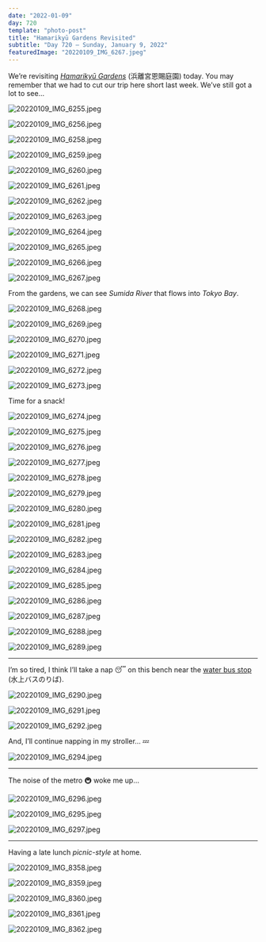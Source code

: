 ```yaml
---
date: "2022-01-09"
day: 720
template: "photo-post"
title: "Hamarikyū Gardens Revisited"
subtitle: "Day 720 – Sunday, January 9, 2022"
featuredImage: "20220109_IMG_6267.jpeg"
---
```


We’re revisiting _<a href="https://goo.gl/maps/rKxdF5dH7vNkYTKq6">Hamarikyū Gardens</a>_ (浜離宮恩賜庭園) today. You may remember that we had to cut our trip here short last week. We’ve still got a lot to see…

![20220109_IMG_6255.jpeg](20220109_IMG_6255.jpeg)

![20220109_IMG_6256.jpeg](20220109_IMG_6256.jpeg)

![20220109_IMG_6258.jpeg](20220109_IMG_6258.jpeg)

![20220109_IMG_6259.jpeg](20220109_IMG_6259.jpeg)

![20220109_IMG_6260.jpeg](20220109_IMG_6260.jpeg)

![20220109_IMG_6261.jpeg](20220109_IMG_6261.jpeg)

![20220109_IMG_6262.jpeg](20220109_IMG_6262.jpeg)

![20220109_IMG_6263.jpeg](20220109_IMG_6263.jpeg)

![20220109_IMG_6264.jpeg](20220109_IMG_6264.jpeg)

![20220109_IMG_6265.jpeg](20220109_IMG_6265.jpeg)

![20220109_IMG_6266.jpeg](20220109_IMG_6266.jpeg)

![20220109_IMG_6267.jpeg](20220109_IMG_6267.jpeg)

From the gardens, we can see _Sumida River_ that flows into _Tokyo Bay_.

![20220109_IMG_6268.jpeg](20220109_IMG_6268.jpeg)

![20220109_IMG_6269.jpeg](20220109_IMG_6269.jpeg)

![20220109_IMG_6270.jpeg](20220109_IMG_6270.jpeg)

![20220109_IMG_6271.jpeg](20220109_IMG_6271.jpeg)

![20220109_IMG_6272.jpeg](20220109_IMG_6272.jpeg)

![20220109_IMG_6273.jpeg](20220109_IMG_6273.jpeg)

Time for a snack!

![20220109_IMG_6274.jpeg](20220109_IMG_6274.jpeg)

![20220109_IMG_6275.jpeg](20220109_IMG_6275.jpeg)

![20220109_IMG_6276.jpeg](20220109_IMG_6276.jpeg)

![20220109_IMG_6277.jpeg](20220109_IMG_6277.jpeg)

![20220109_IMG_6278.jpeg](20220109_IMG_6278.jpeg)

![20220109_IMG_6279.jpeg](20220109_IMG_6279.jpeg)

![20220109_IMG_6280.jpeg](20220109_IMG_6280.jpeg)

![20220109_IMG_6281.jpeg](20220109_IMG_6281.jpeg)

![20220109_IMG_6282.jpeg](20220109_IMG_6282.jpeg)

![20220109_IMG_6283.jpeg](20220109_IMG_6283.jpeg)

![20220109_IMG_6284.jpeg](20220109_IMG_6284.jpeg)

![20220109_IMG_6285.jpeg](20220109_IMG_6285.jpeg)

![20220109_IMG_6286.jpeg](20220109_IMG_6286.jpeg)

![20220109_IMG_6287.jpeg](20220109_IMG_6287.jpeg)

![20220109_IMG_6288.jpeg](20220109_IMG_6288.jpeg)

![20220109_IMG_6289.jpeg](20220109_IMG_6289.jpeg)

<hr />

I’m so tired, I think I’ll take a nap 😴 on this bench near the <a href="https://goo.gl/maps/dVTcTaEcToFTVRUU9">water bus stop</a> (水上バスのりば).

![20220109_IMG_6290.jpeg](20220109_IMG_6290.jpeg)

![20220109_IMG_6291.jpeg](20220109_IMG_6291.jpeg)

![20220109_IMG_6292.jpeg](20220109_IMG_6292.jpeg)

And, I’ll continue napping in my stroller… 💤

![20220109_IMG_6294.jpeg](20220109_IMG_6294.jpeg)

<hr />

The noise of the metro 🚇 woke me up…

![20220109_IMG_6296.jpeg](20220109_IMG_6296.jpeg)

![20220109_IMG_6295.jpeg](20220109_IMG_6295.jpeg)

![20220109_IMG_6297.jpeg](20220109_IMG_6297.jpeg)

<hr />

Having a late lunch _picnic-style_ at home.

![20220109_IMG_8358.jpeg](20220109_IMG_8358.jpeg)

![20220109_IMG_8359.jpeg](20220109_IMG_8359.jpeg)

![20220109_IMG_8360.jpeg](20220109_IMG_8360.jpeg)

![20220109_IMG_8361.jpeg](20220109_IMG_8361.jpeg)

![20220109_IMG_8362.jpeg](20220109_IMG_8362.jpeg)
